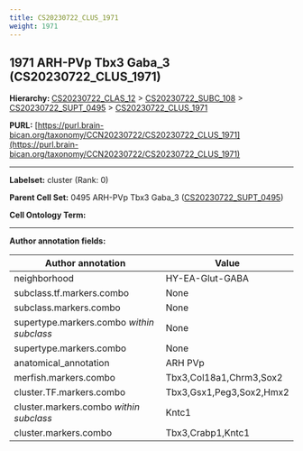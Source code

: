 ```yaml
---
title: CS20230722_CLUS_1971
weight: 1971
---
```

## 1971 ARH-PVp Tbx3 Gaba_3 (CS20230722_CLUS_1971)
<b>Hierarchy: </b>
[CS20230722_CLAS_12](../CS20230722_CLAS_12) >
[CS20230722_SUBC_108](../CS20230722_SUBC_108) >
[CS20230722_SUPT_0495](../CS20230722_SUPT_0495) >
[CS20230722_CLUS_1971](../CS20230722_CLUS_1971)

**PURL:** [https://purl.brain-bican.org/taxonomy/CCN20230722/CS20230722_CLUS_1971](https://purl.brain-bican.org/taxonomy/CCN20230722/CS20230722_CLUS_1971)

---


**Labelset:** cluster (Rank: 0)

**Parent Cell Set:** 0495 ARH-PVp Tbx3 Gaba_3 ([CS20230722_SUPT_0495](../CS20230722_SUPT_0495))



**Cell Ontology Term:** 

[MARKER GENES.]: #


---

[TRANSFERRED ANNOTATIONS.]: #


[AUTHOR ANNOTATION FIELDS.]: #


**Author annotation fields:**

| Author annotation | Value |
|-------------------|-------|
|neighborhood|HY-EA-Glut-GABA|
|subclass.tf.markers.combo|None|
|subclass.markers.combo|None|
|supertype.markers.combo _within subclass_|None|
|supertype.markers.combo|None|
|anatomical_annotation|ARH PVp|
|merfish.markers.combo|Tbx3,Col18a1,Chrm3,Sox2|
|cluster.TF.markers.combo|Tbx3,Gsx1,Peg3,Sox2,Hmx2|
|cluster.markers.combo _within subclass_|Kntc1|
|cluster.markers.combo|Tbx3,Crabp1,Kntc1|
